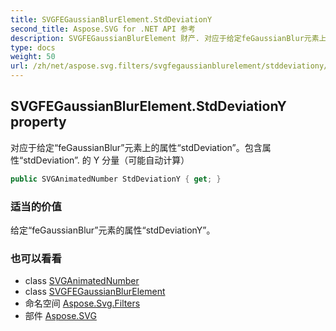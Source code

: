 ```yaml
---
title: SVGFEGaussianBlurElement.StdDeviationY
second_title: Aspose.SVG for .NET API 参考
description: SVGFEGaussianBlurElement 财产. 对应于给定feGaussianBlur元素上的属性stdDeviation包含属性stdDeviation. 的 Y 分量可能自动计算
type: docs
weight: 50
url: /zh/net/aspose.svg.filters/svgfegaussianblurelement/stddeviationy/
---
```

## SVGFEGaussianBlurElement.StdDeviationY property

对应于给定“feGaussianBlur”元素上的属性“stdDeviation”。包含属性“stdDeviation”. 的 Y 分量（可能自动计算）

```csharp
public SVGAnimatedNumber StdDeviationY { get; }
```

### 适当的价值

给定“feGaussianBlur”元素的属性“stdDeviationY”。

### 也可以看看

* class [SVGAnimatedNumber](../../../aspose.svg.datatypes/svganimatednumber/)
* class [SVGFEGaussianBlurElement](../)
* 命名空间 [Aspose.Svg.Filters](../../svgfegaussianblurelement/)
* 部件 [Aspose.SVG](../../../)


